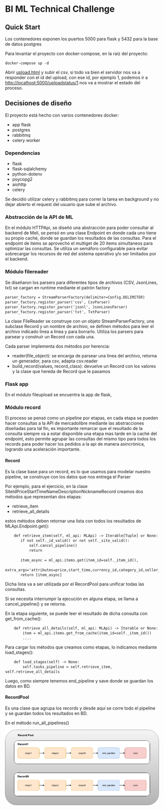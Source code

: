 # BI ML Technical Challenge

## Quick Start

Los contenedores exponen los puertos 5000 para flask y 5432 para la base de datos postgres

Para levantar el proyecto con docker-compose, en la raíz del proyecto:

```
docker-compose up -d
```

Abrir [upload.html](upload.html) y subir el csv, si todo va bien el servidor nos va a responder con el id del upload, con ese id, por ejemplo 1, podemos ir a [http://localhost:5000/uploadstatus/1](http://localhost:5000/uploadstatus/1)
 nos va a mostrar el estado del proceso.
 
## Decisiones de diseño

El proyecto está hecho con varios contenedores docker:

- app flask
- postgres
- rabbitmq
- celery worker

### Dependencias

- flask
- flask-sqlalchemy
- python-dotenv
- psycopg2
- aiohttp
- celery

Se decidió utilizar celery y rabbitmq para correr la tarea en background y no dejar abierto el request del usuario que sube el archivo.

### Abstracción de la API de ML

En el módulo HTTPApi, se diseñó una abstracción para poder consultar al backend de Meli, se pensó en una clase Endpoint en donde cada uno tiene su propio caché, donde se guardan los resultados de las consultas.
Para el endpoint de items se aprovechó el multiget de 20 items simultaneos para optimizar las consultas.
Se utiliza un semáforo configurable para evitar sobrecargar los recursos de red del sistema operativo y/o ser limitados por el backend.

### Módulo filereader

Se diseñaron los parsers para diferentes tipos de archivos (CSV, JsonLines, txt) se cargan en runtime mediante el patrón factory

```
parser_factory = StreamParserFactory(delimiter=Config.DELIMITER)
parser_factory.register_parser('csv', CsvParser)
parser_factory.register_parser('jsonl', JsonLinesParser)
parser_factory.register_parser('txt', TxtParser)
```

La clase FileReader se construye con un objeto StreamParserFactory, una subclase Record y un nombre de archivo, se definen métodos para leer el archivo indicado linea a linea y para borrarlo.
Utiliza los parsers para parsear y construír un Record con cada una.

Cada parser implementa dos métodos por herencia:

- reader(file_object): se encarga de parsear una linea del archivo, retorna un generador, para csv, adapta csv.reader
- build_record(values, record_class): devuelve un Record con los valores y la clase que hereda de Record que le pasamos

### Flask app

En el módulo fileupload se encuentra la app de flask, 

### Módulo record

El proceso se pensó como un pipeline por etapas, en cada etapa se pueden hacer consultas a la API de mercadolibre mediante las abstracciones diseñadas para tal fin, es importante remarcar que el resultado de la consulta siempre va a estar disponible una etapa mas tarde en la caché del endpoint, esto permite agrupar las consultas del mismo tipo para todos los records para poder hacer los pedidos a la api de manera asincrónica, logrando una aceleración importante.

#### Record 

Es la clase base para un record, es lo que usamos para modelar nuestro pipeline, se construye con los datos que nos entrega el Parser

Por ejemplo, para el ejercicio, en la clase SiteIdPriceStartTimeNameDescriptionNicknameRecord creamos dos métodos que representan dos etapas:
 
 - retrieve_item 
 - retrieve_all_details 
 
estos métodos deben retornar una lista con todos los resultados de MLApi.Endpoint.get():
 
 ```
     def retrieve_item(self, ml_api: MLApi) -> Iterable[Tuple] or None:
        if not self._id_valid() or not self._site_valid():
            self.cancel_pipeline()
            return

        item_async = ml_api.items.get(item_id=self._item_id(),
                                      extra_args='attributes=price,start_time,currency_id,category_id,seller_id')
        return [item_async]
 ```
Dicha lista va a ser utilizada por el RecordPool para unificar todas las consultas.

Si se necesita interrumpir la ejecución en alguna etapa, se llama a cancel_pipeline() y se retorna.

En la etapa siguiente, se puede leer el resultado de dicha consulta con get_from_cache():
 
```
    def retrieve_all_details(self, ml_api: MLApi) -> Iterable or None:
        item = ml_api.items.get_from_cache(item_id=self._item_id())
        ....
```

Para cargar los métodos que creamos como etapas, lo indicamos mediante load_stages():

```
    def load_stages(self) -> None:
        self.tasks_pipeline = self.retrieve_item, self.retrieve_all_details
```

Luego, como siempre tenemos end_pipeline y save donde se guardan los datos en BD.

#### RecordPool 

Es una clase que agrupa los records y desde aquí se corre todo el pipeline y se guardan todos los resultados en BD.
 
En el método run_all_pipelines() 

![](recordpool.jpg)
